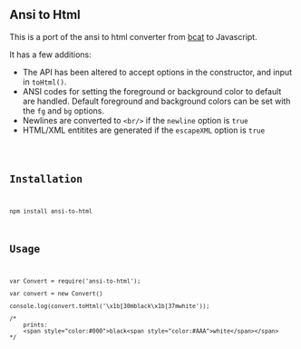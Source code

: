 ## Ansi to Html

This is a port of the ansi to html converter from [bcat](https://github.com/rtomayko/bcat/blob/master/lib/bcat/ansi.rb) to Javascript.

It has a few additions:

* The API has been altered to accept options in the constructor, and input in <code>toHtml()</code>.
* ANSI codes for setting the foreground or background color to default are handled. Default foreground and background colors can be set with the <code>fg</code> and <code>bg</code> options.
* Newlines are converted to <code>&lt;br/&gt;</code> if the <code>newline</code> option is <code>true</code>
* HTML/XML entitites are generated if the <code>escapeXML</code> option is <code>true</true>

## Installation

	npm install ansi-to-html

## Usage

	var Convert = require('ansi-to-html');

	var convert = new Convert()

	console.log(convert.toHtml('\x1b[30mblack\x1b[37mwhite'));

	/*
		prints:
		<span style="color:#000">black<span style="color:#AAA">white</span></span>
	*/
